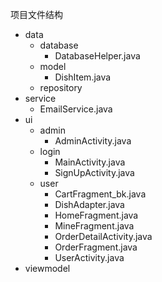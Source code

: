 项目文件结构
- data
  - database
    - DatabaseHelper.java
  - model
    - DishItem.java
  - repository
- service
  - EmailService.java
- ui
  - admin
    - AdminActivity.java
  - login
    - MainActivity.java
    - SignUpActivity.java
  - user
    - CartFragment_bk.java
    - DishAdapter.java
    - HomeFragment.java
    - MineFragment.java
    - OrderDetailActivity.java
    - OrderFragment.java
    - UserActivity.java
- viewmodel
